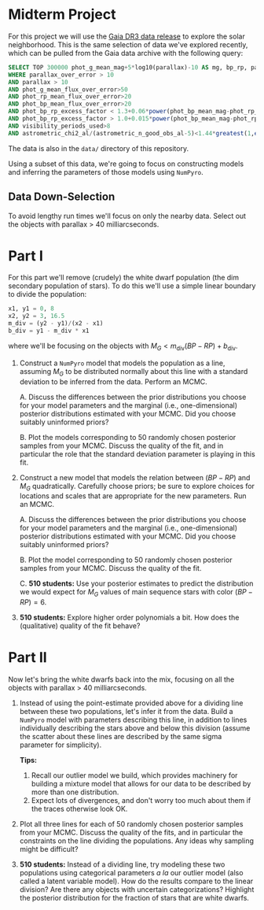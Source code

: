 # Midterm Project

For this project we will use the [Gaia DR3 data release](https://gea.esac.esa.int/archive/) to explore the solar neighborhood. This is the same selection of data we've explored recently, which can be pulled from the Gaia data archive with the following query:

```sql
SELECT TOP 300000 phot_g_mean_mag+5*log10(parallax)-10 AS mg, bp_rp, parallax FROM gaiadr3.gaia_source
WHERE parallax_over_error > 10
AND parallax > 10
AND phot_g_mean_flux_over_error>50
AND phot_rp_mean_flux_over_error>20
AND phot_bp_mean_flux_over_error>20
AND phot_bp_rp_excess_factor < 1.3+0.06*power(phot_bp_mean_mag-phot_rp_mean_mag,2)
AND phot_bp_rp_excess_factor > 1.0+0.015*power(phot_bp_mean_mag-phot_rp_mean_mag,2)
AND visibility_periods_used>8
AND astrometric_chi2_al/(astrometric_n_good_obs_al-5)<1.44*greatest(1,exp(-0.4*(phot_g_mean_mag-19.5)))
```

The data is also in the `data/` directory of this repository.

Using a subset of this data, we're going to focus on constructing models and inferring the parameters of those models using `NumPyro`.

## Data Down-Selection

To avoid lengthy run times we'll focus on only the nearby data.  Select out the objects with parallax > 40 milliarcseconds.


# Part I

For this part we'll remove (crudely) the white dwarf population (the dim secondary population of stars).  To do this we'll use a simple linear boundary to divide the population:

```python
x1, y1 = 0, 8
x2, y2 = 3, 16.5
m_div = (y2 - y1)/(x2 - x1)
b_div = y1 - m_div * x1
```

where we'll be focusing on the objects with $M_G < m_\mathrm{div} (BP-RP) + b_\mathrm{div}$.

1. Construct a `NumPyro` model that models the population as a line, assuming $M_G$ to be distributed normally about this line with a standard deviation to be inferred from the data.  Perform an MCMC.

    A. Discuss the differences between the prior distributions you choose for your model parameters and the marginal (i.e., one-dimensional) posterior distributions estimated with your MCMC.  Did you choose suitably uninformed priors?

    B. Plot the models corresponding to 50 randomly chosen posterior samples from your MCMC.  Discuss the quality of the fit, and in particular the role that the standard deviation parameter is playing in this fit.

2. Construct a new model that models the relation between $(BP-RP)$ and $M_G$ quadratically.  Carefully choose priors; be sure to explore choices for locations and scales that are appropriate for the new parameters.  Run an MCMC.

    A. Discuss the differences between the prior distributions you choose for your model parameters and the marginal (i.e., one-dimensional) posterior distributions estimated with your MCMC.  Did you choose suitably uninformed priors?

    B. Plot the model corresponding to 50 randomly chosen posterior samples from your MCMC.  Discuss the quality of the fit.

    C. **510 students:** Use your posterior estimates to predict the distribution we would expect for $M_G$ values of main sequence stars with color $(BP-RP) = 6$.

3. **510 students:** Explore higher order polynomials a bit.  How does the (qualitative) quality of the fit behave?

# Part II

Now let's bring the white dwarfs back into the mix, focusing on all the objects with parallax > 40 milliarcseconds.

1. Instead of using the point-estimate provided above for a dividing line between these two populations, let's infer it from the data.  Build a `NumPyro` model with parameters describing this line, in addition to lines individually describing the stars above and below this division (assume the scatter about these lines are described by the same sigma parameter for simplicity).

    **Tips:**
    1. Recall our outlier model we build, which provides machinery for building a mixture model that allows for our data to be described by more than one distribution.
    1. Expect lots of divergences, and don't worry too much about them if the traces otherwise look OK.
2. Plot all three lines for each of 50 randomly chosen posterior samples from your MCMC.  Discuss the quality of the fits, and in particular the constraints on the line dividing the populations.  Any ideas why sampling might be difficult?

3. **510 students:** Instead of a dividing line, try modeling these two populations using categorical parameters _a la_ our outlier model (also called a latent variable model).  How do the results compare to the linear division?  Are there any objects with uncertain categorizations?  Highlight the posterior distribution for the fraction of stars that are white dwarfs.